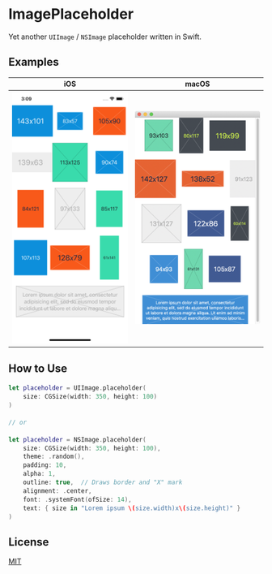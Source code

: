 # ImagePlaceholder

Yet another `UIImage` / `NSImage` placeholder written in Swift.

## Examples

| iOS | macOS |
|---|---|
| <img src="Assets/iOS.png" width="750"> | <img src="Assets/macOS.png" width="750"> |

## How to Use

```swift
let placeholder = UIImage.placeholder(
    size: CGSize(width: 350, height: 100)
)

// or

let placeholder = NSImage.placeholder(
    size: CGSize(width: 350, height: 100),
    theme: .random(),
    padding: 10,
    alpha: 1,
    outline: true,  // Draws border and "X" mark
    alignment: .center,
    font: .systemFont(ofSize: 14),
    text: { size in "Lorem ipsum \(size.width)x\(size.height)" }
)
```

## License

[MIT](LICENSE)